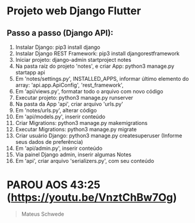  # Projeto web Django Flutter

## Passo a passo (Django API):
1. Instalar Django: pip3 install django
2. Instalar Django REST Framework: pip3 install djangorestframework
3. Iniciar projeto: django-admin startproject notes
4. Na pasta raíz do projeto 'notes', e criar App: python3 manage.py startapp api
5. Em 'notes/settings.py', INSTALLED_APPS, informar último elemento do array:
'api.app.ApiConfig',
'rest_framework',
6. Em 'api/views.py', formatar todo o arquivo com novo código
7. Executar projeto: python3 manage.py runserver
8. Na pasta da App 'api', criar arquivo 'urls.py'
9. Em 'notes/urls.py', alterar código
10. Em 'api/models.py', inserir conteúdo
11. Criar Migrations: python3 manage.py makemigrations
12. Executar Migrations: python3 manage.py migrate
13. Criar usuário Django: python3 manage.py createsuperuser (Informe seus dados de preferência)
14. Em 'api/admin.py', inserir conteúdo
15. Via painel Django admin, inserir algumas Notes
16. Em 'api', criar arquivo 'serializers.py', com seu conteúdo
# PAROU AOS 43:25 (https://youtu.be/VnztChBw7Og)


> Mateus Schwede
